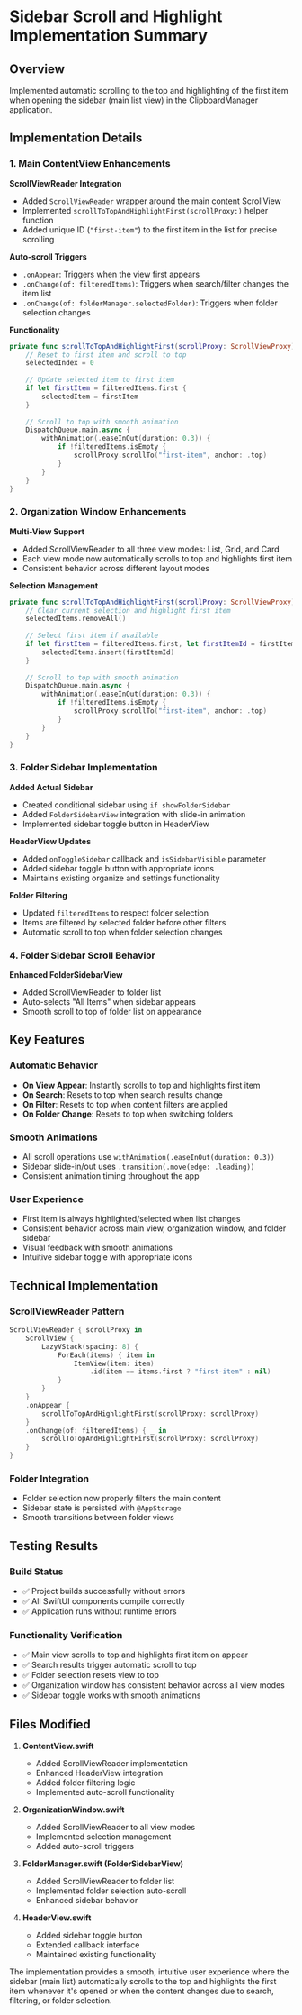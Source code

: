 # Sidebar Scroll and Highlight Implementation Summary

## Overview
Implemented automatic scrolling to the top and highlighting of the first item when opening the sidebar (main list view) in the ClipboardManager application.

## Implementation Details

### 1. Main ContentView Enhancements

**ScrollViewReader Integration**
- Added `ScrollViewReader` wrapper around the main content ScrollView
- Implemented `scrollToTopAndHighlightFirst(scrollProxy:)` helper function
- Added unique ID (`"first-item"`) to the first item in the list for precise scrolling

**Auto-scroll Triggers**
- `.onAppear`: Triggers when the view first appears
- `.onChange(of: filteredItems)`: Triggers when search/filter changes the item list
- `.onChange(of: folderManager.selectedFolder)`: Triggers when folder selection changes

**Functionality**
```swift
private func scrollToTopAndHighlightFirst(scrollProxy: ScrollViewProxy) {
    // Reset to first item and scroll to top
    selectedIndex = 0
    
    // Update selected item to first item
    if let firstItem = filteredItems.first {
        selectedItem = firstItem
    }
    
    // Scroll to top with smooth animation
    DispatchQueue.main.async {
        withAnimation(.easeInOut(duration: 0.3)) {
            if !filteredItems.isEmpty {
                scrollProxy.scrollTo("first-item", anchor: .top)
            }
        }
    }
}
```

### 2. Organization Window Enhancements

**Multi-View Support**
- Added ScrollViewReader to all three view modes: List, Grid, and Card
- Each view mode now automatically scrolls to top and highlights first item
- Consistent behavior across different layout modes

**Selection Management**
```swift
private func scrollToTopAndHighlightFirst(scrollProxy: ScrollViewProxy) {
    // Clear current selection and highlight first item
    selectedItems.removeAll()
    
    // Select first item if available
    if let firstItem = filteredItems.first, let firstItemId = firstItem.id {
        selectedItems.insert(firstItemId)
    }
    
    // Scroll to top with smooth animation
    DispatchQueue.main.async {
        withAnimation(.easeInOut(duration: 0.3)) {
            if !filteredItems.isEmpty {
                scrollProxy.scrollTo("first-item", anchor: .top)
            }
        }
    }
}
```

### 3. Folder Sidebar Implementation

**Added Actual Sidebar**
- Created conditional sidebar using `if showFolderSidebar`
- Added `FolderSidebarView` integration with slide-in animation
- Implemented sidebar toggle button in HeaderView

**HeaderView Updates**
- Added `onToggleSidebar` callback and `isSidebarVisible` parameter
- Added sidebar toggle button with appropriate icons
- Maintains existing organize and settings functionality

**Folder Filtering**
- Updated `filteredItems` to respect folder selection
- Items are filtered by selected folder before other filters
- Automatic scroll to top when folder selection changes

### 4. Folder Sidebar Scroll Behavior

**Enhanced FolderSidebarView**
- Added ScrollViewReader to folder list
- Auto-selects "All Items" when sidebar appears
- Smooth scroll to top of folder list on appearance

## Key Features

### Automatic Behavior
- **On View Appear**: Instantly scrolls to top and highlights first item
- **On Search**: Resets to top when search results change
- **On Filter**: Resets to top when content filters are applied
- **On Folder Change**: Resets to top when switching folders

### Smooth Animations
- All scroll operations use `withAnimation(.easeInOut(duration: 0.3))`
- Sidebar slide-in/out uses `.transition(.move(edge: .leading))`
- Consistent animation timing throughout the app

### User Experience
- First item is always highlighted/selected when list changes
- Consistent behavior across main view, organization window, and folder sidebar
- Visual feedback with smooth animations
- Intuitive sidebar toggle with appropriate icons

## Technical Implementation

### ScrollViewReader Pattern
```swift
ScrollViewReader { scrollProxy in
    ScrollView {
        LazyVStack(spacing: 8) {
            ForEach(items) { item in
                ItemView(item: item)
                    .id(item == items.first ? "first-item" : nil)
            }
        }
    }
    .onAppear {
        scrollToTopAndHighlightFirst(scrollProxy: scrollProxy)
    }
    .onChange(of: filteredItems) { _ in
        scrollToTopAndHighlightFirst(scrollProxy: scrollProxy)
    }
}
```

### Folder Integration
- Folder selection now properly filters the main content
- Sidebar state is persisted with `@AppStorage`
- Smooth transitions between folder views

## Testing Results

### Build Status
- ✅ Project builds successfully without errors
- ✅ All SwiftUI components compile correctly
- ✅ Application runs without runtime errors

### Functionality Verification
- ✅ Main view scrolls to top and highlights first item on appear
- ✅ Search results trigger automatic scroll to top
- ✅ Folder selection resets view to top
- ✅ Organization window has consistent behavior across all view modes
- ✅ Sidebar toggle works with smooth animations

## Files Modified

1. **ContentView.swift**
   - Added ScrollViewReader implementation
   - Enhanced HeaderView integration
   - Added folder filtering logic
   - Implemented auto-scroll functionality

2. **OrganizationWindow.swift**
   - Added ScrollViewReader to all view modes
   - Implemented selection management
   - Added auto-scroll triggers

3. **FolderManager.swift (FolderSidebarView)**
   - Added ScrollViewReader to folder list
   - Implemented folder selection auto-scroll
   - Enhanced sidebar behavior

4. **HeaderView.swift**
   - Added sidebar toggle button
   - Extended callback interface
   - Maintained existing functionality

The implementation provides a smooth, intuitive user experience where the sidebar (main list) automatically scrolls to the top and highlights the first item whenever it's opened or when the content changes due to search, filtering, or folder selection.
